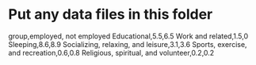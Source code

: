 # Put any data files in this folder

group,employed, not employed
Educational,5.5,6.5
Work and related,1.5,0
Sleeping,8.6,8.9
Socializing, relaxing, and leisure,3.1,3.6
Sports, exercise, and recreation,0.6,0.8
Religious, spiritual, and volunteer,0.2,0.2

